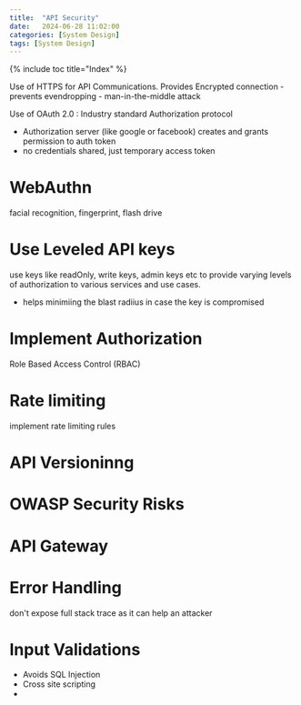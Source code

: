 ```yaml
---
title:  "API Security"
date:   2024-06-28 11:02:00
categories: [System Design]
tags: [System Design]
---
```

{% include toc title="Index" %}

Use of HTTPS for API Communications. Provides Encrypted connection
    - prevents evendropping
    - man-in-the-middle attack

Use of OAuth 2.0 : Industry standard Authorization protocol
- Authorization server (like google or facebook) creates and grants permission to auth token
- no credentials shared, just temporary access token


# WebAuthn
facial recognition, fingerprint, flash drive


# Use Leveled API keys

use keys like readOnly, write keys, admin keys etc to provide varying levels of authorization to various services and use cases.
- helps minimiing the blast radiius in case the key is compromised

# Implement Authorization
Role Based Access Control (RBAC)

# Rate limiting
implement rate limiting rules

# API Versioninng


# OWASP Security Risks

# API Gateway

# Error Handling

don't expose full stack trace as it can help an attacker


# Input Validations
- Avoids SQL Injection
- Cross site scripting
- 
